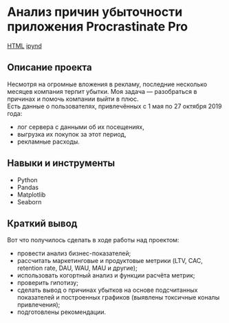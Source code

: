 # Анализ причин убыточности приложения Procrastinate Pro

[HTML](https://github.com/Alexey646/Portfolio/blob/main/Marketing%20Procrastinate%20Pro/Marketing%20Procrastinate%20Pro.html)
[ipynd](https://github.com/Alexey646/Portfolio/blob/main/Marketing%20Procrastinate%20Pro/Marketing%20Procrastinate%20Pro.ipynb)

## Описание проекта
Несмотря на огромные вложения в рекламу, последние несколько месяцев компания терпит убытки. Моя задача — разобраться в причинах и помочь компании выйти в плюс.  
Есть данные о пользователях, привлечённых с 1 мая по 27 октября 2019 года:
- лог сервера с данными об их посещениях,
- выгрузка их покупок за этот период,
- рекламные расходы.

## Навыки и инструменты
* Python
* Pandas
* Matplotlib
* Seaborn
  
## Краткий вывод
Вот что получилось сделать в ходе работы над проектом: 
- провести анализ бизнес-показателей;
- рассчитать маркетинговые и продуктовые метрики (LTV, CAC, retention rate, DAU, WAU, MAU и другие);
- использовать когортный анализ и функции расчёта метрик;
- проверить гипотизу;
- сделать вывод о причинах убытков на основе подсчитанных показателей и построенных графиков (выявлены токсичные коналы привлечения);
- подготовлены рекомендации.
